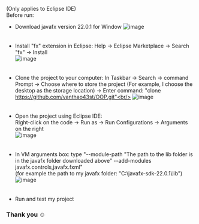(Only applies to Eclipse IDE)<br/>
Before run:
  - Download javafx version 22.0.1 for Window
   ![image](https://github.com/vanthao43st/OOP/assets/128170115/a385d7d4-1338-4082-ab4a-a933700379d3)<br/><br/><br/>
  - Install "fx" extension in Eclipse: Help -> Eclipse Marketplace -> Search "fx" -> Install<br/>
    ![image](https://github.com/vanthao43st/OOP/assets/128170115/10bc8e5b-b8da-4634-a322-b986fa3a01c6)<br/><br/><br/>
  - Clone the project to your computer: In Taskbar -> Search -> command Prompt -> Choose where to store the project (For example, I choose the desktop as the storage location)
    -> Enter command: "clone https://github.com/vanthao43st/OOP.git"<br/>
    ![image](https://github.com/vanthao43st/OOP/assets/128170115/d30d5d7d-34f6-46c2-a76b-9f7dd93356d7)<br/><br/><br/>
  - Open the project using Eclipse IDE:<br/>
  Right-click on the code -> Run as -> Run Configurations -> Arguments on the right<br/>
  ![image](https://github.com/vanthao43st/OOP/assets/128170115/bfd3fec5-2af2-4a8a-8296-1073636a1929)<br/><br/><br/>
  - In VM arguments box: type "--module-path "The path to the lib folder is in the javafx folder downloaded above" --add-modules javafx.controls,javafx.fxml"<br/>
  (for example the path to my javafx folder: "C:\javafx-sdk-22.0.1\lib")<br/>
  ![image](https://github.com/vanthao43st/OOP/assets/128170115/483f4999-2e7a-4e35-b3c2-fbfaa0545c47)<br/><br/><br/>
  - Run and test my project
 <h3>Thank you ☺️</h3>


